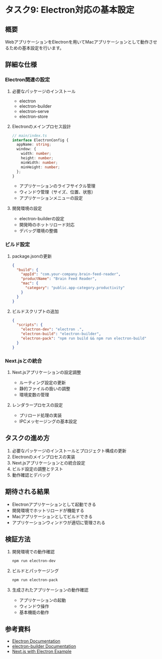 # タスク9: Electron対応の基本設定

## 概要
WebアプリケーションをElectronを用いてMacアプリケーションとして動作させるための基本設定を行います。

## 詳細な仕様

### Electron関連の設定
1. 必要なパッケージのインストール
   - electron
   - electron-builder
   - electron-serve
   - electron-store

2. Electronのメインプロセス設計
   ```typescript
   // main/index.ts
   interface ElectronConfig {
     appName: string;
     window: {
       width: number;
       height: number;
       minWidth: number;
       minHeight: number;
     };
   }
   ```
   - アプリケーションのライフサイクル管理
   - ウィンドウ管理（サイズ、位置、状態）
   - アプリケーションメニューの設定

3. 開発環境の設定
   - electron-builderの設定
   - 開発時のホットリロード対応
   - デバッグ環境の整備

### ビルド設定
1. package.jsonの更新
   ```json
   {
     "build": {
       "appId": "com.your-company.brain-feed-reader",
       "productName": "Brain Feed Reader",
       "mac": {
         "category": "public.app-category.productivity"
       }
     }
   }
   ```

2. ビルドスクリプトの追加
   ```json
   {
     "scripts": {
       "electron-dev": "electron .",
       "electron-build": "electron-builder",
       "electron-pack": "npm run build && npm run electron-build"
     }
   }
   ```

### Next.jsとの統合
1. Next.jsアプリケーションの設定調整
   - ルーティング設定の更新
   - 静的ファイルの扱いの調整
   - 環境変数の管理

2. レンダラープロセスの設定
   - プリロード処理の実装
   - IPCメッセージングの基本設定

## タスクの進め方
1. 必要なパッケージのインストールとプロジェクト構成の更新
2. Electronのメインプロセスの実装
3. Next.jsアプリケーションとの統合設定
4. ビルド設定の調整とテスト
5. 動作確認とデバッグ

## 期待される結果
- Electronアプリケーションとして起動できる
- 開発環境でホットリロードが機能する
- Macアプリケーションとしてビルドできる
- アプリケーションウィンドウが適切に管理される

## 検証方法
1. 開発環境での動作確認
   ```bash
   npm run electron-dev
   ```

2. ビルドとパッケージング
   ```bash
   npm run electron-pack
   ```

3. 生成されたアプリケーションの動作確認
   - アプリケーションの起動
   - ウィンドウ操作
   - 基本機能の動作

## 参考資料
- [Electron Documentation](https://www.electronjs.org/docs)
- [electron-builder Documentation](https://www.electron.build/)
- [Next.js with Electron Example](https://github.com/vercel/next.js/tree/canary/examples/with-electron)
